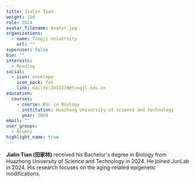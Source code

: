 ```yaml
---
title: Jialin Tian
weight: 104
role: 2024
avatar_filename: avatar.jpg
organizations:
  - name: Tongji University
    url: ""
superuser: false
bio: ""
interests:
  - Reading
social:
  - icon: envelope
    icon_pack: fas
    link: mailto:2433339@tongji.edu.cn
education:
  courses:
    - course: BSc in Biology
      institution: Huazhong University of science and technology
      year: 2024
email: ""
user_groups:
  - Alumni
highlight_name: true
---
```

**Jialin Tian (田家林)** received his Bachelor's degree in Biology from Huazhong University of Science and Technology in 2024. He joined JunLab in 2024. His research focuses on the aging-related epigenetic modifications.
